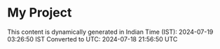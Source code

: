 # My Project

This content is dynamically generated in Indian Time (IST): 2024-07-19 03:26:50 IST
Converted to UTC: 2024-07-18 21:56:50 UTC
